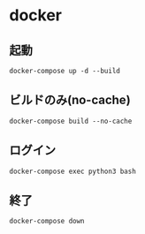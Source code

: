 # docker
## 起動
```
docker-compose up -d --build
```

## ビルドのみ(no-cache)
```
docker-compose build --no-cache
```

## ログイン
```
docker-compose exec python3 bash
```

## 終了
```
docker-compose down
```
